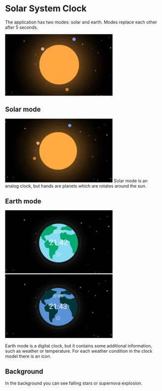 # Solar System Clock
   The application has two modes: solar and earth. Modes replace each other after 5 seconds.
   
  <img src='solar_system_clock/solar_system_clock.gif' width='350'>

## Solar mode
  <img src='solar_system_clock/sun.jpg' width='350'>
   Solar mode is an analog clock, but hands are planets which are rotates around the sun.

## Earth mode
  <img src='solar_system_clock/earth_light.jpg' width='350'> <img src='solar_system_clock/earth_dark.jpg' width='350'>
   
   Earth mode is a digital clock, but it contains some additional information, such as weather or temperature.
   For each weather condition in the clock model there is an icon.

## Background
  In the background you can see falling stars or supernova explosion.

